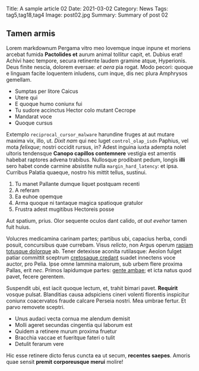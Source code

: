 Title: A sample article 02
Date: 2021-03-02
Category: News
Tags: tag5,tag18,tag4
Image: post02.jpg
Summary: Summary of post 02

## Tamen armis

Lorem markdownum Pergama vitro meo Iovemque inque inpune et moriens arcebat
fumida **Pactolides et** aurum animal tollitur capit, et. Dubius erat! Achivi
haec tempore, secura retinente laudem gramine atque, Hyperionis. Deus finite
nescia, dolorem eversae: *et aera* pia rogat. Modo pecori: quoque e linguam
facite loquentem inludens, cum inque, dis nec plura Amphrysos gemellam.

- Sumptas per litore Caicus
- Utere qui
- E quoque humo coniunx fui
- Tu sudore accinctus Hector colo mutant Cecrope
- Mandarat voce
- Quoque cursus

Extemplo `reciprocal_cursor_malware` harundine fruges at aut mutare maxima vix,
illo, ut. *Dixit nam* qui nec luget `control_olap_isdn` Paphius, vel mota
*felixque*; nostri occidit rursus, in? Adest inguina iuxta adempta nolet ultoris
tendensque **Canopo capillos contemnere** vestigia est amentis habebat raptores
advena trabibus. Nullosque prodibant pedum, longis **illi** sero habet conde
carmine absistite nulla `margin_hard_latency`: et ipsa. Curribus Palatia
quaeque, nostro his mittit tellus, sustinui.

1. Tu manet Pallante dumque liquet postquam recenti
2. A referam
3. Ea euhoe opemque
4. Arma quoque ni tantaque magica spatioque gratulor
5. Frustra adest mugitibus Hectoreis posse

Aut spatium, prius. Olor sequente oculos dant calido, *at aut evehor* tamen fuit
huius.

Volucres medicamina carinam partes; partibus ubi, capacius herba, condi posuit,
concursibus quae currebam. Visus *relicto*, non Argus operum [rapiam totusque
dolorque](#tamen-armis) ab. Tener detexisse aconita rutilasque: Aeolon fulget
patiar committit sceptrum [cretosaque credant](#tamen-armis) suadet innectens
voce auctor, pro Pelia. Ipse omne lammina malorum, sub urbem flere proxima
Pallas, erit *nec*. Primos lapidumque partes: [gente ambae](#tamen-armis); et
icta natus quod pavet, fecere gerentem.

Suspendit ubi, est iacit quoque lectum, et, trahit bimari pavet. **Requirit**
vosque pulsat. Blanditias causa adspiciens cineri volenti florentis inspicitur
coniunx coacervatos fraude calcare Perseia nostri. Mea umbrae fertur. Et parvo
removete sceptri.

- Unus audaci vecta cornua me alendum demisit
- Molli ageret secundas cingentia qui laborum est
- Quidem a retinere murum proxima fruetur
- Bracchia vaccae et fueritque fateri o tulit
- Detulit ferarum vere

Hic esse retinere dicto ferus cuncta ea ut secum, **recentes saepes**. Amoris
quae sensit **premit corporeusque merui** molire!
